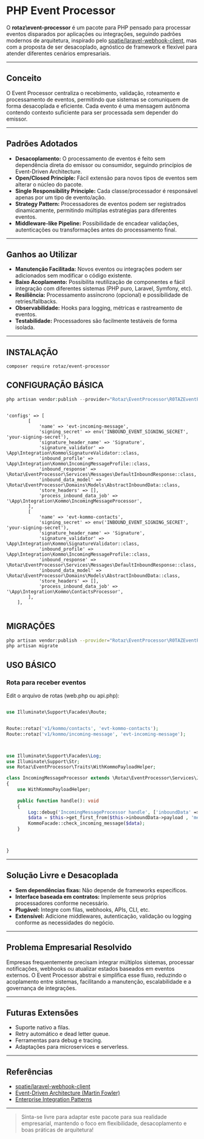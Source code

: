 # PHP Event Processor

O **rotaz\event-processor** é um pacote para PHP pensado para processar eventos disparados por aplicações ou integrações, seguindo padrões modernos de arquitetura, inspirado pelo [spatie/laravel-webhook-client](https://github.com/spatie/laravel-webhook-client), mas com a proposta de ser desacoplado, agnóstico de framework e flexível para atender diferentes cenários empresariais.

---

## Conceito

O Event Processor centraliza o recebimento, validação, roteamento e processamento de eventos, permitindo que sistemas se comuniquem de forma desacoplada e eficiente. Cada evento é uma mensagem autônoma contendo contexto suficiente para ser processada sem depender do emissor.

---

## Padrões Adotados

- **Desacoplamento:** O processamento de eventos é feito sem dependência direta do emissor ou consumidor, seguindo princípios de Event-Driven Architecture.
- **Open/Closed Principle:** Fácil extensão para novos tipos de eventos sem alterar o núcleo do pacote.
- **Single Responsibility Principle:** Cada classe/processador é responsável apenas por um tipo de evento/ação.
- **Strategy Pattern:** Processadores de eventos podem ser registrados dinamicamente, permitindo múltiplas estratégias para diferentes eventos.
- **Middleware-like Pipeline:** Possibilidade de encadear validações, autenticações ou transformações antes do processamento final.

---

## Ganhos ao Utilizar

- **Manutenção Facilitada:** Novos eventos ou integrações podem ser adicionados sem modificar o código existente.
- **Baixo Acoplamento:** Possibilita reutilização de componentes e fácil integração com diferentes sistemas (PHP puro, Laravel, Symfony, etc).
- **Resiliência:** Processamento assíncrono (opcional) e possibilidade de retries/fallbacks.
- **Observabilidade:** Hooks para logging, métricas e rastreamento de eventos.
- **Testabilidade:** Processadores são facilmente testáveis de forma isolada.

---

## INSTALAÇÃO

```bash
composer require rotaz/event-processor
```
## CONFIGURAÇÃO BÁSICA

```php
php artisan vendor:publish --provider="Rotaz\EventProcessor\R0TAZEventProcessorServiceProvider" --tag="event-processor-config"    
```

```

'configs' => [
        [
            'name' => 'evt-incoming-message',
            'signing_secret' => env('INBOUND_EVENT_SIGNING_SECRET', 'your-signing-secret'),
            'signature_header_name' => 'Signature',
            'signature_validator' => \App\Integration\Kommo\SignatureValidator::class,
            'inbound_profile' => \App\Integration\Kommo\IncomingMessageProfile::class,
            'inbound_response' => \Rotaz\EventProcessor\Services\Messages\DefaultInboundResponse::class,
            'inbound_data_model' => \Rotaz\EventProcessor\Domains\Models\AbstractInboundData::class,
            'store_headers' => [],
            'process_inbound_data_job' => '\App\Integration\Kommo\IncomingMessageProcessor',
        ],
        [
            'name' => 'evt-kommo-contacts',
            'signing_secret' => env('INBOUND_EVENT_SIGNING_SECRET', 'your-signing-secret'),
            'signature_header_name' => 'Signature',
            'signature_validator' => \App\Integration\Kommo\SignatureValidator::class,
            'inbound_profile' => \App\Integration\Kommo\IncomingMessageProfile::class,
            'inbound_response' => \Rotaz\EventProcessor\Services\Messages\DefaultInboundResponse::class,
            'inbound_data_model' => \Rotaz\EventProcessor\Domains\Models\AbstractInboundData::class,
            'store_headers' => [],
            'process_inbound_data_job' => '\App\Integration\Kommo\ContactsProcessor',
        ],
    ],
  
 ```
    
## MIGRAÇÕES

```bash
php artisan vendor:publish --provider="Rotaz\EventProcessor\R0TAZEventProcessorServiceProvider" --tag="event-processor-migrations"
php artisan migrate
```


## USO BÁSICO

### Rota para receber eventos

Edit o arquivo de rotas (web.php ou api.php):

```php

use Illuminate\Support\Facades\Route;


Route::rotaz('v1/kommo/contacts', 'evt-kommo-contacts');
Route::rotaz('v1/kommo/incoming-message', 'evt-incoming-message');


```


```php


use Illuminate\Support\Facades\Log;
use Illuminate\Support\Str;
use Rotaz\EventProcessor\Traits\WithKommoPayloadHelper;

class IncomingMessageProcessor extends \Rotaz\EventProcessor\Services\Jobs\ProcessInboundDataJob
{
    use WithKommoPayloadHelper;
    
    public function handle(): void
    {
        Log::debug('IncomingMessageProcessor handle', ['inboundData' => $this->inboundData]);
        $data = $this->get_first_from($this->inboundData->payload , 'message.add');
        KommoFacade::check_incoming_message($data);
    }



}
```

---

## Solução Livre e Desacoplada

- **Sem dependências fixas:** Não depende de frameworks específicos.
- **Interface baseada em contratos:** Implemente seus próprios processadores conforme necessário.
- **Plugável:** Integre com filas, webhooks, APIs, CLI, etc.
- **Extensível:** Adicione middlewares, autenticação, validação ou logging conforme as necessidades do negócio.

---

## Problema Empresarial Resolvido

Empresas frequentemente precisam integrar múltiplos sistemas, processar notificações, webhooks ou atualizar estados baseados em eventos externos. O Event Processor abstrai e simplifica esse fluxo, reduzindo o acoplamento entre sistemas, facilitando a manutenção, escalabilidade e a governança de integrações.

---

## Futuras Extensões

- Suporte nativo a filas.
- Retry automático e dead letter queue.
- Ferramentas para debug e tracing.
- Adaptações para microservices e serverless.

---

## Referências

- [spatie/laravel-webhook-client](https://github.com/spatie/laravel-webhook-client)
- [Event-Driven Architecture (Martin Fowler)](https://martinfowler.com/articles/201701-event-driven.html)
- [Enterprise Integration Patterns](https://www.enterpriseintegrationpatterns.com/)

---

> Sinta-se livre para adaptar este pacote para sua realidade empresarial, mantendo o foco em flexibilidade, desacoplamento e boas práticas de arquitetura!
